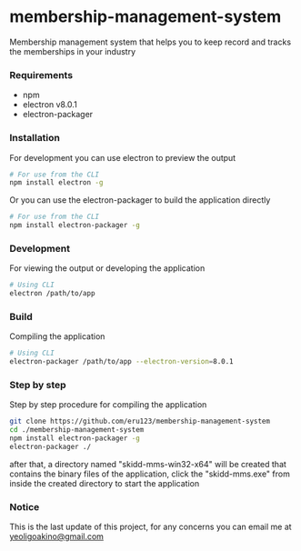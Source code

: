 # membership-management-system
Membership management system that helps you to keep record and tracks the memberships in your industry
### Requirements
* npm
* electron v8.0.1
* electron-packager
### Installation
For development you can use electron to preview the output
```sh
# For use from the CLI
npm install electron -g
```
Or you can use the electron-packager to build the application directly
```sh
# For use from the CLI
npm install electron-packager -g
```
### Development
For viewing the output or developing the application
```sh
# Using CLI
electron /path/to/app
```
### Build
Compiling the application
```sh
# Using CLI
electron-packager /path/to/app --electron-version=8.0.1
```
### Step by step
Step by step procedure for compiling the application
```bash
git clone https://github.com/eru123/membership-management-system
cd ./membership-management-system
npm install electron-packager -g
electron-packager ./
```
after that, a directory named "skidd-mms-win32-x64" will be created that contains the binary files of the application, click the "skidd-mms.exe" from inside the created directory to start the application
### Notice
This is the last update of this project, for any concerns you can email me at yeoligoakino@gmail.com
